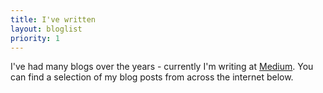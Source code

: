```yaml
---
title: I've written
layout: bloglist
priority: 1
---
```

I've had many blogs over the years - currently I'm writing at
<a href="http://medium.com/@pdyxs" target="_blank">Medium</a>. You can
find a selection of my blog posts from across the internet below.

